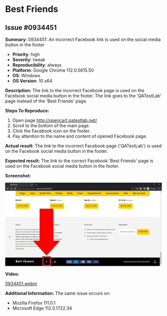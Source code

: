 # Best Friends
## Issue #0934451

**Summary**: 0934451: An incorrect Facebook link is used on the social media button in the footer

- **Priority**: high
- **Severity**: tweak
- **Reproducibility**: always
- **Platform**: Google Chrome 112.0.5615.50
- **OS**: Windows
- **OS Version**: 10 x64

**Description:** The link to the incorrect Facebook page is used on the Facebook social media button in the footer. The link goes to the 'QATestLab' page instead of the 'Best Friends' page.

**Steps To Reproduce:**
1. Open page http://opencart.qatestlab.net/
2. Scroll to the bottom of the main page.
3. Click the Facebook icon on the footer.
4. Pay attention to the name and content of opened Facebook page.

**Actual result:** The link to the incorrect Facebook page ('QATestLab') is used on the Facebook social media button in the footer.

**Expected result:** The link to the correct Facebook 'Best Friends' page is used on the Facebook social media button in the footer.

**Screenshot:**

![0934451](0934451.jpg)

**Video:**

[0934451.webm](0934451.webm)

**Additional Information:** The same issue occurs on:
- Mozilla Firefox 111.0.1
- Microsoft Edge 112.0.1722.34
